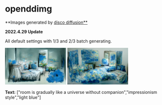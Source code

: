 # openddimg
**Images generated by [disco diffusion**](https://github.com/alembics/disco-diffusion)

**2022.4.29 Update**

All default settings with 1/3 and 2/3 batch generating. 

<img src="img/img01.png" width="40%">
<img src="img/img02.png" width="40%">

**Text:** ["room is gradually like a universe without companion","impressionism style","light blue"]
